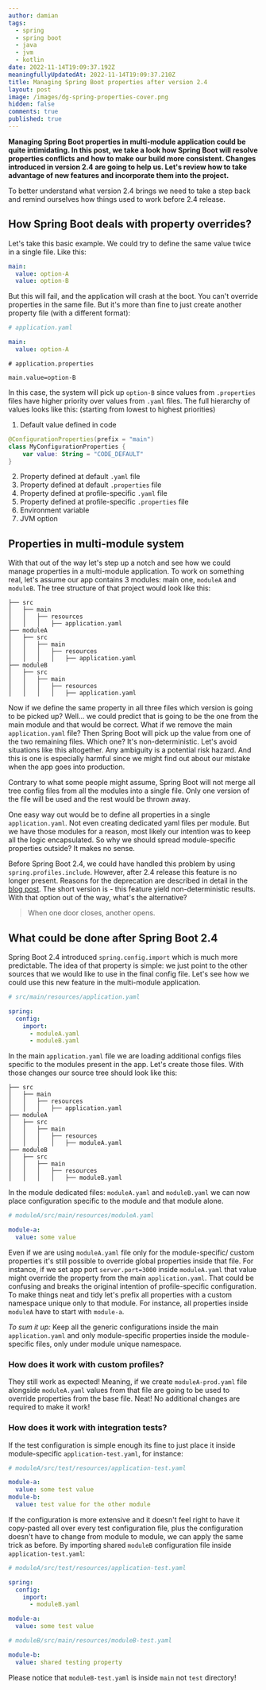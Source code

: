 ```yaml
---
author: damian
tags:
  - spring
  - spring boot
  - java
  - jvm
  - kotlin
date: 2022-11-14T19:09:37.192Z
meaningfullyUpdatedAt: 2022-11-14T19:09:37.210Z
title: Managing Spring Boot properties after version 2.4
layout: post
image: /images/dg-spring-properties-cover.png
hidden: false
comments: true
published: true
---
```

**Managing Spring Boot properties in multi-module application could be quite intimidating.
In this post, we take a look how Spring Boot will resolve properties conflicts and how to make our build more consistent. Changes
introduced in version 2.4 are going to help us. Let's review how to take advantage of new features and incorporate them into
the project.**

To better understand what version 2.4 brings we need to take a step back and remind ourselves how things used to work before 2.4 release.

## How Spring Boot deals with property overrides?
Let's take this basic example. We could try to define the same value twice in a single file. Like this:

```yaml
main:
  value: option-A
  value: option-B
```

But this will fail, and the application will crash at the boot. You can't override properties in the same file. But it's more than
fine to just create another property file (with a different format):

```yaml
# application.yaml

main:
  value: option-A
```

```properties
# application.properties

main.value=option-B
```

In this case, the system will pick up `option-B` since values from `.properties` files have higher priority over values from 
`.yaml` files. The full hierarchy of values looks like this: (starting from lowest to highest priorities)

1. Default value defined in code

```kotlin
@ConfigurationProperties(prefix = "main")
class MyConfigurationProperties {
    var value: String = "CODE_DEFAULT"
}
```

2. Property defined at default `.yaml` file
3. Property defined at default `.properties` file
4. Property defined at profile-specific `.yaml` file
5. Property defined at profile-specific `.properties` file
6. Environment variable
7. JVM option

## Properties in multi-module system

With that out of the way let's step up a notch and see how we could manage properties in a multi-module application.
To work on something real, let's assume our app contains 3 modules: main one, `moduleA` and `moduleB`.
The tree structure of that project would look like this:

```
├── src
│   ├── main
│   │   ├── resources
│   │   │   ├── application.yaml
├── moduleA
│   ├── src
│   │   ├── main
│   │   │   ├── resources
│   │   │   │   ├── application.yaml
├── moduleB
│   ├── src
│   │   ├── main
│   │   │   ├── resources
│   │   │   │   ├── application.yaml
```

Now if we define the same property in all three files which version is going to be picked up? Well... we could predict that is going to be the one 
from the main module and that would be correct. What if we remove the main `application.yaml` file? Then Spring Boot will pick up the value from one of the two
remaining files. Which one? It's non-deterministic. Let's avoid situations like this altogether. Any ambiguity is 
a potential risk hazard. And this is one is especially harmful since we might find out about our mistake when the app goes into production.

<div class="notification">Contrary to what some people might assume, Spring Boot will not merge all tree config files from all the modules into a single file.
Only one version of the file will be used and the rest would be thrown away.</div>

One easy way out would be to define all properties in a single `application.yaml`. Not even creating dedicated yaml files per module. But we have those modules 
for a reason, most likely our intention was to keep all the logic encapsulated. So why we should spread module-specific properties outside?
It makes no sense. 

Before Spring Boot 2.4, we could have handled this problem by using `spring.profiles.include`. However, after 2.4 release this feature is no longer present.
Reasons for the deprecation are described in detail in the [blog post](https://spring.io/blog/2020/08/14/config-file-processing-in-spring-boot-2-4).
The short version is - this feature yield non-deterministic results. With that option out of the way, what's the alternative?

> When one door closes, another opens.

## What could be done after Spring Boot 2.4

Spring Boot 2.4 introduced `spring.config.import` which is much more predictable. The idea of that property is simple: we just point to the other sources that 
we would like to use in the final config file. Let's see how we could use this new feature in the multi-module application.

```yaml
# src/main/resources/application.yaml

spring:
  config:
    import:
      - moduleA.yaml
      - moduleB.yaml
```

In the main `application.yaml` file we are loading additional configs files specific to the modules present in the app. Let's create those files. With those changes our source
tree should look like this:

```
├── src
│   ├── main
│   │   ├── resources
│   │   │   ├── application.yaml
├── moduleA
│   ├── src
│   │   ├── main
│   │   │   ├── resources
│   │   │   │   ├── moduleA.yaml
├── moduleB
│   ├── src
│   │   ├── main
│   │   │   ├── resources
│   │   │   │   ├── moduleB.yaml
```

In the module dedicated files: `moduleA.yaml` and `moduleB.yaml` we can now place configuration specific to the module and that module alone.

```yaml
# moduleA/src/main/resources/moduleA.yaml

module-a:
  value: some value
```

Even if we are using `moduleA.yaml` file only for the module-specific/ custom properties it's still possible to override global properties inside that file. For instance, if we 
set app port `server.port=3000` inside `moduleA.yaml` that value might override the property from the main `application.yaml`. That could be confusing and breaks the original 
intention of profile-specific configuration. To make things neat and tidy let's prefix all properties with a custom namespace unique only to that module. For
instance, all properties inside `moduleA` have to start with `module-a`.

*To sum it up:*
Keep all the generic configurations inside the main `application.yaml` and only module-specific properties inside the module-specific files, only under module unique namespace.

### How does it work with custom profiles?

They still work as expected! Meaning, if we create `moduleA-prod.yaml` file alongside `moduleA.yaml` values from that file are going to be used to override properties from 
the base file. Neat! No additional changes are required to make it work!

### How does it work with integration tests?

If the test configuration is simple enough its fine to just place it inside module-specific `application-test.yaml`, for instance:

```yaml
# moduleA/src/test/resources/application-test.yaml

module-a:
  value: some test value
module-b:
  value: test value for the other module
```

If the configuration is more extensive and it doesn't feel right to have it copy-pasted all over every test configuration file, plus the
configuration doesn't have to change from module to module, we can apply the same trick as before. By importing shared `moduleB` configuration file inside `application-test.yaml`:

```yaml
# moduleA/src/test/resources/application-test.yaml

spring:
  config:
    import:
      - moduleB.yaml

module-a:
  value: some test value
```

```yaml
# moduleB/src/main/resources/moduleB-test.yaml

module-b:
  value: shared testing property
```

Please notice that `moduleB-test.yaml` is inside `main` not `test` directory!
